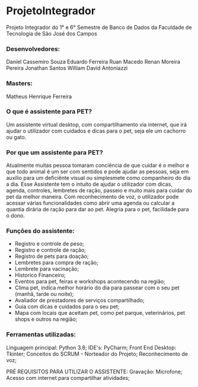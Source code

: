 # ProjetoIntegrador
Projeto Integrador do 1° e 6° Semestre de Banco de Dados da Faculdade de Tecnologia de São José dos Campos

### Desenvolvedores:
Daniel Cassemiro Souza
Eduardo Ferreira
Ruan Macedo
Renan Moreira Pereira
Jonathan Santos
William David Antoniazzi

### Masters:
Matheus Henrique Ferreira

### O que é assistente para PET?
Um assistente virtual desktop, com compartilhamento via internet, que irá ajudar o utilizador com cuidados e dicas para o pet, seja ele um cachorro ou gato.

### Por que um assistente para PET?
Atualmente muitas pessoa tomaram conciência de que cuidar é o melhor e que todo animal é um ser com sentidos e pode ajudar as pessoas, seja em auxilio para um deficiênte visual ou simplesmete como companheiro do dia a dia.
Esse Assistente tem o intuito de ajudar o utilizador com dicas, agenda, controles, lembretes de ração, passeio e muito mais para cuidar do pet da melhor maneira.
Com reconhecimento de voz, o utilizador pode acessar várias funcionalidades como abrir uma agenda ou calcular a quantia dirária de ração para dar ao pet.
Alegria para o pet, facilidade para o dono.


### Funções do assistente:

* Registro e controle de peso;
* Registro e controle de ração;
* Registro de pets para doação;
* Lembretes para compra de ração;
* Lembrete para vacinação;
* Historico Financeiro;
* Eventos para pet, feiras e workshops acontecendo na região;
* Clima pet, indica melhor horário do dia para passear com o seu pet (manhã, tarde ou noite);
* Avaliador de prestadores de serviços compartilhado;
* Guia com dicas e cuidados para o seu pet;
* Mapa com locais que aceitam pet, como pet parque, veterinários, pet shops e outros na região;

### Ferramentas utilizadas:

Linguagem principal: Python 3.8;
IDE's: PyCharm;
Front End Desktop: Tkinter;
Conceitos do SCRUM - Norteador do Projeto;
Reconhecimento de voz;

PRÉ REQUISITOS PARA UTILIZAR O ASSISTENTE:
Gravação: Microfone;
Acesso com internet para compartilhar atividades;
